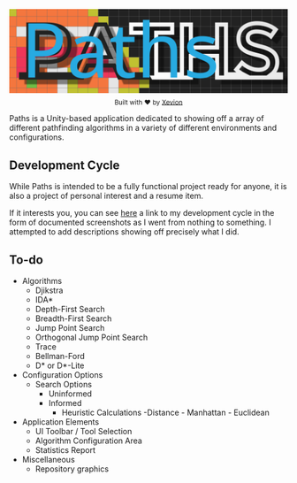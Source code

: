 <div align="center">
    <a href=""><img src="./.media/banner.svg" alt="Paths"></a>
    <br>
    <sub>
        Built with ❤︎ by <a href="https://github.com/Xevion/">Xevion</a>
    </sub>
</div>

Paths is a Unity-based application dedicated to showing off a array of different pathfinding algorithms in a variety of different environments and configurations.

## Development Cycle

While Paths is intended to be a fully functional project ready for anyone, it is also a project of personal interest and a resume item.

If it interests you, you can see [here](./CYCLE.md) a link to my development cycle in the form of documented screenshots as I went from nothing to something. I attempted to add descriptions showing off precisely what I did.

## To-do

- Algorithms
    - Djikstra
    - IDA*
    - Depth-First Search
    - Breadth-First Search
    - Jump Point Search
    - Orthogonal Jump Point Search
    - Trace
    - Bellman-Ford
    - D* or D*-Lite
- Configuration Options
    - Search Options
        - Uninformed
        - Informed
            - Heuristic Calculations
                -Distance
                    - Manhattan
                    - Euclidean
- Application Elements
    - UI Toolbar / Tool Selection
    - Algorithm Configuration Area
    - Statistics Report
- Miscellaneous
    - Repository graphics
